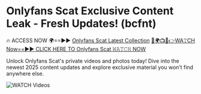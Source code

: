 # Onlyfans Scat Exclusive Content Leak - Fresh Updates! (bcfnt)

🔥 ACCESS NOW 🌍==►► <a href="https://tinyurl.com/3fjeunct" rel="nofollow">Onlyfans Scat Latest Collection</a></h3>
[🔴🌍📺📱👉WA𝚃CH Now==►► CLICK HERE TO Onlyfans Scat 𝚆𝙰𝚃𝙲𝙷 NOW](https://tinyurl.com/3fjeunct)

Unlock Onlyfans Scat's private videos and photos today! Dive into the newest 2025 content updates and explore exclusive material you won’t find anywhere else.


<a href="https://tinyurl.com/3fjeunct" rel="nofollow" data-target="animated-image.originalLink"><img src="https://camo.githubusercontent.com/8a4f000d20f83aca3bf7ec5f350d767afa0574a8a352519fd8cfa583a6f93a33/68747470733a2f2f692e696d6775722e636f6d2f644a486b345a712e676966" alt="WATCH Videos" data-canonical-src="https://i.imgur.com/dJHk4Zq.gif" style="max-width: 100%; display: inline-block;" data-target="animated-image.originalImage"></a>
